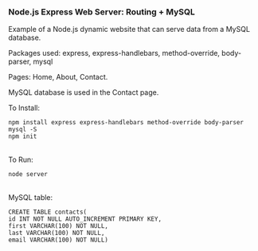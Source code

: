 ### Node.js Express Web Server: Routing + MySQL
<p>Example of a Node.js dynamic website that can serve data from a MySQL database.</p>
<p>Packages used: express, express-handlebars, method-override, body-parser, mysql</p>
<p>Pages: Home, About, Contact.</p>
<p>MySQL database is used in the Contact page.</p>

<p>To Install:</p>
<code>npm install express express-handlebars method-override body-parser mysql -S</code>
<br><code>npm init</code>
<br><br>

<p>To Run:</p>
<code>node server</code>
<br><br>

<p>MySQL table:</p>
<code>CREATE TABLE contacts(</code>
<br><code>id INT NOT NULL AUTO_INCREMENT PRIMARY KEY,</code>
<br><code>first VARCHAR(100) NOT NULL,</code>
<br><code>last VARCHAR(100) NOT NULL,</code>
<br><code>email VARCHAR(100) NOT NULL)</code>
